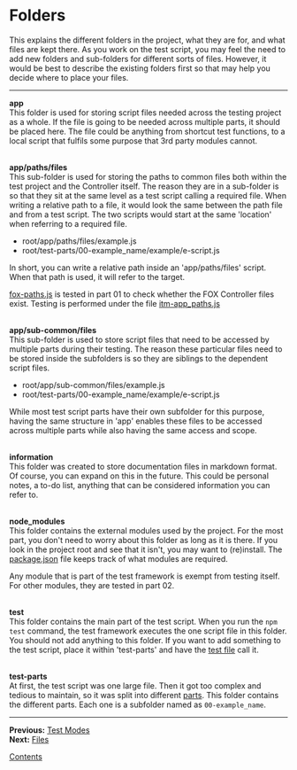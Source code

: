 # Folders

This explains the different folders in the project, what they are for, and what files are kept there. As you work on the test script, you may feel the need to add new folders and sub-folders for different sorts of files. However, it would be best to describe the existing folders first so that may help you decide where to place your files.

---

**app**  
This folder is used for storing script files needed across the testing project as a whole. If the file is going to be needed across multiple parts, it should be placed here. The file could be anything from shortcut test functions, to a local script that fulfils some purpose that 3rd party modules cannot. 

\
**app/paths/files**  
This sub-folder is used for storing the paths to common files both within the test project and the Controller itself. The reason they are in a sub-folder is so that they sit at the same level as a test script calling a required file. When writing a relative path to a file, it would look the same between the path file and from a test script. The two scripts would start at the same 'location' when referring to a required file.

* root/app/paths/files/example.js
* root/test-parts/00-example_name/example/e-script.js

In short, you can write a relative path inside an 'app/paths/files' script. When that path is used, it will refer to the target.

[fox-paths.js](../app/paths/files/fox-paths.js) is tested in part 01 to check whether the FOX Controller files exist. Testing is performed under the file [itm-app_paths.js](../test-parts/01-common_data/items/itm-app_paths.js)

\
**app/sub-common/files**  
This sub-folder is used to store script files that need to be accessed by multiple parts during their testing. The reason these particular files need to be stored inside the subfolders is so they are siblings to the dependent script files.

* root/app/sub-common/files/example.js
* root/test-parts/00-example_name/example/e-script.js

While most test script parts have their own subfolder for this purpose, having the same structure in 'app' enables these files to be accessed across multiple parts while also having the same access and scope.

\
**information**  
This folder was created to store documentation files in markdown format. Of course, you can expand on this in the future. This could be personal notes, a to-do list, anything that can be considered information you can refer to.

\
**node_modules**  
This folder contains the external modules used by the project. For the most part, you don't need to worry about this folder as long as it is there. If you look in the project root and see that it isn't, you may want to (re)install. The [package.json](../package.json) file keeps track of what modules are required.

Any module that is part of the test framework is exempt from testing itself. For other modules, they are tested in part 02.

\
**test**  
This folder contains the main part of the test script. When you run the `npm test` command, the test framework executes the one script file in this folder. You should not add anything to this folder. If you want to add something to the test script, place it within 'test-parts' and have the [test file](../test/fox-test-main.js) call it.

\
**test-parts**  
At first, the test script was one large file. Then it got too complex and tedious to maintain, so it was split into different [parts](./parts.md). This folder contains the different parts. Each one is a subfolder named as `00-example_name`.

---

**Previous:** [Test Modes](./modes.md)  
**Next:** [Files](./files.md)

[Contents](./readme.md)
